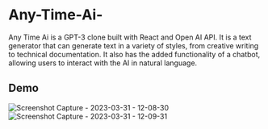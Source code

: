 # Any-Time-Ai-
Any Time Ai is a GPT-3 clone built with React and Open AI API. It is a text generator that can generate text in a variety of styles, from creative writing to technical documentation. It also has the added functionality of a chatbot, allowing users to interact with the AI in natural language.
## Demo 
![Screenshot Capture - 2023-03-31 - 12-08-30](https://user-images.githubusercontent.com/115978151/229043221-1ba57df0-5589-4534-9fda-a07f309e89ec.png)
![Screenshot Capture - 2023-03-31 - 12-09-31](https://user-images.githubusercontent.com/115978151/229043240-c7c5e9eb-27a0-40af-b4fd-158856deba7c.png)
